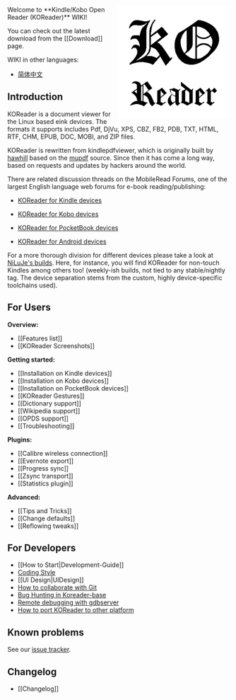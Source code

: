 <img align="right" src="https://github.com/koreader/koreader/raw/master/resources/koreader.png" height="256" width="256" />
Welcome to **Kindle/Kobo Open Reader (KOReader)** WIKI!

You can check out the latest download from the [[Download]] page.

WIKI in other languages:
* [简体中文](wiki/KOReader维基)

## Introduction

KOReader is a document viewer for the Linux based eink devices. The formats it supports includes Pdf, DjVu, XPS, CBZ, FB2, PDB, TXT, HTML, RTF, CHM, EPUB, DOC, MOBI, and ZIP files.

KOReader is rewritten from kindlepdfviewer, which is originally built by [hawhill](http://www.mobileread.com/forums/member.php?u=86292) based on the [mupdf](http://www.mupdf.com/) source. Since then it has come a long way, based on requests and updates by hackers around the world.

There are related discussion threads on the MobileRead Forums, one of the largest English language web forums for e-book reading/publishing:

* [KOReader for Kindle devices](http://www.mobileread.com/forums/showthread.php?t=209276)

* [KOReader for Kobo devices](http://www.mobileread.com/forums/showthread.php?t=216960)

* [KOReader for PocketBook devices](http://www.mobileread.com/forums/showthread.php?t=254659) 

* [KOReader for Android devices](http://www.mobileread.com/forums/showthread.php?t=240617)  

For a more thorough division for different devices please take a look at [NiLuJe's builds](http://www.mobileread.com/forums/showpost.php?p=2658945&postcount=2). Here, for instance, you will find KOReader for non-touch Kindles among others too! (weekly-ish builds, not tied to any stable/nightly tag. The device separation stems from the custom, highly device-specific toolchains used).

## For Users

**Overview:**
* [[Features list]]
* [[KOReader Screenshots]]

**Getting started:**
* [[Installation on Kindle devices]]
* [[Installation on Kobo devices]]
* [[Installation on PocketBook devices]]
* [[KOReader Gestures]]
* [[Dictionary support]]
* [[Wikipedia support]]
* [[OPDS support]]
* [[Troubleshooting]]

**Plugins:**
* [[Calibre wireless connection]]
* [[Evernote export]]
* [[Progress sync]]
* [[Zsync transport]]
* [[Statistics plugin]]

**Advanced:**
* [[Tips and Tricks]]
* [[Change defaults]]
* [[Reflowing tweaks]]

## For Developers

* [[How to Start|Development-Guide]]
* [Coding Style][coding_style]
* [[UI Design|UIDesign]]
* [How to collaborate with Git](https://github.com/koreader/koreader-base/wiki/CollaboratingWithGit)
* [Bug Hunting in Koreader-base][bug-hunt-base]
* [Remote debugging with gdbserver](https://github.com/koreader/koreader-base/wiki/Remote-debugging-with-gdbserver)
* [How to port KOReader to other platform][porting]

## Known problems
See our [issue tracker][issue-tracker].

## Changelog
* [[Changelog]]

[coding_style]:https://github.com/koreader/koreader-base/wiki/Coding-style
[nightly build script]:https://gist.github.com/4002028
[issue-tracker]:https://github.com/koreader/koreader/issues?state=open
[bug-hunt-base]:https://github.com/koreader/koreader-base/wiki/Bug-hunting-in-koreader-base
[porting]:https://github.com/koreader/koreader/wiki/porting